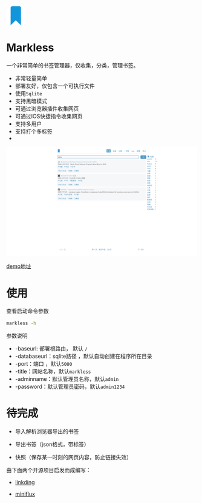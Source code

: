 <img style="width:50px" src="./assets/static/img/markless.png" />

Markless
===

一个非常简单的书签管理器，仅收集，分类，管理书签。

* 非常轻量简单
* 部署友好，仅包含一个可执行文件
* 使用`Sqlite`
* 支持黑暗模式
* 可通过浏览器插件收集网页
* 可通过IOS快捷指令收集网页
* 支持多用户
* 支持打个多标签
* 

![](./example/index.png)

[demo地址](https://wsh233.cn/webapp/markless)

使用
===

查看启动命令参数

```bash
markless -h
```

参数说明

* -baseurl: 部署根路由， 默认 `/`
* -databaseurl：sqlite路径 ，默认自动创建在程序所在目录
* -port：端口 ，默认`5000`
* -title：网站名称，默认`markless`
* -adminname：默认管理员名称，默认`admin`
* -password：默认管理员密码，默认`admin1234`



待完成
===

* 导入解析浏览器导出的书签

* 导出书签（json格式，带标签）
* 快照（保存某一时刻的网页内容，防止链接失效）



由下面两个开源项目启发而成编写：

* [linkding](https://github.com/sissbruecker/linkding)

* [miniflux](https://github.com/miniflux/v2)
